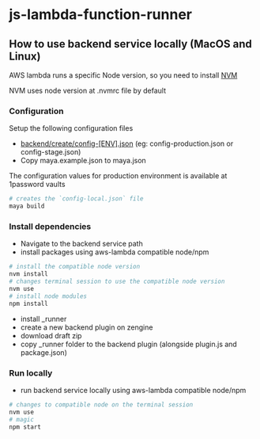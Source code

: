 # js-lambda-function-runner

## How to use backend service locally (MacOS and Linux)

AWS lambda runs a specific Node version, so you need to install [NVM](https://github.com/creationix/nvm)

NVM uses node version at .nvmrc file by default

### Configuration

Setup the following configuration files

* [backend/create/config-[ENV].json](backend/create/config-ENV.json.example) (eg: config-production.json or config-stage.json)
* Copy maya.example.json to maya.json

The configuration values for production environment is available at 1password vaults

```bash
# creates the `config-local.json` file
maya build
```

### Install dependencies

* Navigate to the backend service path
* install packages using aws-lambda compatible node/npm

```bash
# install the compatible node version
nvm install
# changes terminal session to use the compatible node version
nvm use
# install node modules
npm install
```
* install _runner
 * create a new backend plugin on zengine
 * download draft zip
 * copy _runner folder to the backend plugin (alongside plugin.js and package.json)


### Run locally

* run backend service locally using aws-lambda compatible node/npm
```bash
# changes to compatible node on the terminal session
nvm use
# magic
npm start
```
